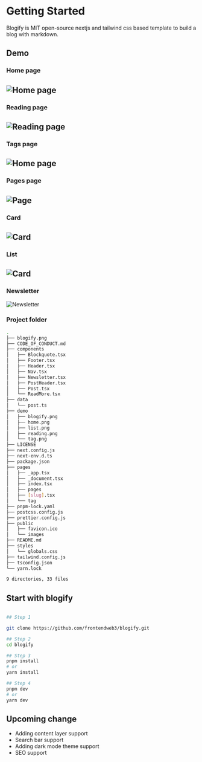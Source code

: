# Getting Started

Blogify is MIT open-source nextjs and tailwind css based template to build a blog with markdown.
## Demo

### Home page
![Home page](/.github/blogify.png)
---
### Reading page
![Reading page](/.github/blogify-reading.png)
---
### Tags page
![Home page](/.github/blogify-tags.png)
---
### Pages page
![Page](/.github/blogify-tags.png)
---
### Card
![Card](/.github/blogify-card.png)
---
### List
![Card](/.github/blogify-card-list.png)
---
### Newsletter
![Newsletter](/.github/blogify-newsletter.png)

### Project folder
```bash
.
├── blogify.png
├── CODE_OF_CONDUCT.md
├── components
│   ├── Blockquote.tsx
│   ├── Footer.tsx
│   ├── Header.tsx
│   ├── Nav.tsx
│   ├── Newsletter.tsx
│   ├── PostHeader.tsx
│   ├── Post.tsx
│   └── ReadMore.tsx
├── data
│   └── post.ts
├── demo
│   ├── blogify.png
│   ├── home.png
│   ├── list.png
│   ├── reading.png
│   └── tag.png
├── LICENSE
├── next.config.js
├── next-env.d.ts
├── package.json
├── pages
│   ├── _app.tsx
│   ├── _document.tsx
│   ├── index.tsx
│   ├── pages
│   ├── [slug].tsx
│   └── tag
├── pnpm-lock.yaml
├── postcss.config.js
├── prettier.config.js
├── public
│   ├── favicon.ico
│   └── images
├── README.md
├── styles
│   └── globals.css
├── tailwind.config.js
├── tsconfig.json
└── yarn.lock

9 directories, 33 files
```
## Start with blogify

```bash

## Step 1

git clone https://github.com/frontendweb3/blogify.git

## Step 2
cd blogify

## Step 3
pnpm install
# or
yarn install

## Step 4
pnpm dev
# or
yarn dev
```

## Upcoming change
- Adding content layer support
- Search bar support
- Adding dark mode theme support
- SEO support 

